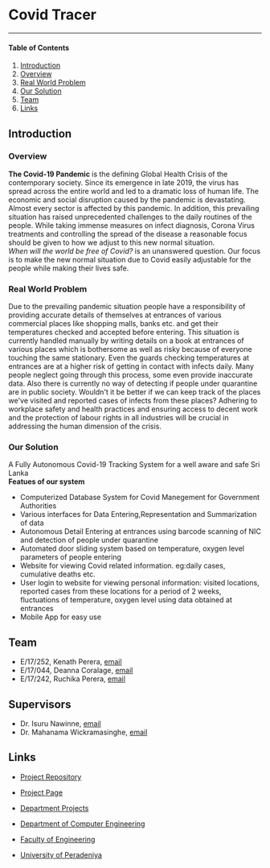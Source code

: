 <!--
---
layout: home
permalink: index.html

# Please update this with your repository name and project title
repository-name: eYY-3yp-project-template
title: Covid Tracer
---

[comment]: # "This is the standard layout for the project, but you can clean this and use your own template"
-->
# Covid Tracer

---


<!-- Image (photo/drawing of the final hardware) should be here -->

<!-- This is a sample image, to show how to add images to your page. To learn more options, please refer [this](https://projects.ce.pdn.ac.lk/docs/faq/how-to-add-an-image/) -->

<!-- ![Sample Image](./images/sample.png) -->

#### Table of Contents
1. [Introduction](#introduction)
2. [Overview](#overview)
3. [Real World Problem](#real-world-problem)
4. [Our Solution](#our-solution)
3. [Team](#team)
4. [Links](#links)

## Introduction

### Overview
**The Covid-19 Pandemic** is the defining Global Health Crisis of the contemporary society. Since its emergence in late 2019, the virus has spread across the entire world and led to a dramatic loss of human life. The economic and social disruption caused by the pandemic is devastating. Almost every sector is affected by this pandemic. In addition, this prevailing situation has raised unprecedented challenges to the daily routines of the people. While taking immense measures on infect diagnosis, Corona Virus treatments and controlling the spread of the disease a reasonable focus should be given to how we adjust to this new normal situation.\
*When will the world be free of Covid?* is an unanswered question. Our focus is to make the new normal situation due to Covid easily adjustable for the people while making their lives safe.

### Real World Problem
Due to the prevailing pandemic situation people have a responsibility of providing accurate details of themselves at entrances of various commercial places like shopping malls, banks etc. and get their temperatures checked and accepted before entering. This situation is currently handled manually by writing details on a book at entrances of various places which is bothersome as well as risky because of everyone touching the same stationary. Even the guards checking temperatures at entrances are at a higher risk of getting in contact with infects daily. Many people neglect going through this process, some even provide inaccurate data. Also there is currently no way of detecting if people under quarantine are in public society. Wouldn't it be better if we can keep track of the places we've visited and reported cases of infects from these places? Adhering to workplace safety and health practices and ensuring access to decent work and the protection of labour rights in all industries will be crucial in addressing the human dimension of the crisis.

### Our Solution
A Fully Autonomous Covid-19 Tracking System for a well aware and safe Sri Lanka\
**Featues of our system**
- Computerized Database System for Covid Manegement for Government Authorities
- Various interfaces for Data Entering,Representation and Summarization of data
- Autonomous Detail Entering at entrances using barcode scanning of NIC and detection of people under quarantine
- Automated door sliding system based on temperature, oxygen level parameters of people entering
- Website for viewing Covid related information. eg:daily cases, cumulative deaths etc.
- User login to website for viewing personal information: visited locations, reported cases from these locations for a period of 2 weeks, fluctuations of temperature, oxygen level using data obtained at entrances 
- Mobile App for easy use

<!--

## Solution Architecture

High level diagram + description

## Hardware and Software Designs

Detailed designs with many sub-sections

## Testing

Testing done on hardware and software, detailed + summarized results

## Detailed budget

All items and costs

| Item          | Quantity  | Unit Cost  | Total  |
| ------------- |:---------:|:----------:|-------:|
| Sample item   | 5         | 10 LKR     | 50 LKR |

## Conclusion

What was achieved, future developments, commercialization plans
-->

## Team
-  E/17/252, Kenath Perera, [email](mailto:e17252@eng.pdn.ac.lk)
-  E/17/044, Deanna Coralage, [email](mailto:e17044@eng.pdn.ac.lk)
-  E/17/242, Ruchika Perera, [email](mailto:e17242@eng.pdn.ac.lk)

## Supervisors
-  Dr. Isuru Nawinne, [email](mailto:isurunawinne@eng.pdn.ac.lk)
-  Dr. Mahanama Wickramasinghe, [email](mailto:mahanamaw@eng.pdn.ac.lk)

## Links

- [Project Repository](https://github.com/cepdnaclk/e17-3yp-Covid-Tracer)
- [Project Page](https://cepdnaclk.github.io/e17-3yp-Covid-Tracer)

- [Department Projects](https://projects.ce.pdn.ac.lk)
- [Department of Computer Engineering](http://www.ce.pdn.ac.lk)
- [Faculty of Engineering](http://eng.pdn.ac.lk)
- [University of Peradeniya](https://www.pdn.ac.lk/academics/academics.php)

[//]: # (Please refer this to learn more about Markdown syntax)
[//]: # (https://github.com/adam-p/markdown-here/wiki/Markdown-Cheatsheet)
